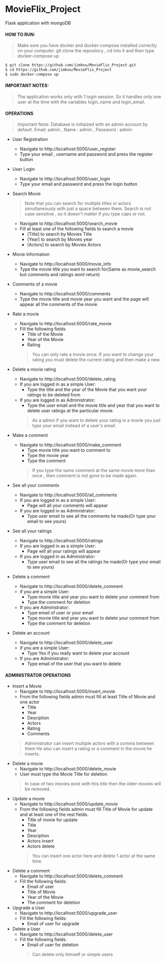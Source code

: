 # MovieFlix_Project
Flask application with mongoDB

#### HOW TO RUN:
>Make sure you have docker and docker-compose installed correctly on your computer.
>git clone the repository , cd into it and then type docker-compose up
```sh
$ git clone https://github.com/jimkou/MovieFlix_Project.git
$ cd https://github.com/jimkou/MovieFlix_Project
$ sudo docker-compose up
```
#### IMPORTANT NOTES:
> The application works only with 1 login session. So it handles only one user at the time with the variables login_name and login_email.

#### OPERATIONS
> Important Note: Database is initialzed with an admin account by default. Email: admin , Name : admin , Password : admin
- User Registration 
  - Navigate to http://localhost:5000/user_register 
  - Type your email , username and password and press the register button
- User Login 
  - Navigate to http://localhost:5000/user_login
  - Type your email and password and press the login button
- Search Movie
    >  Note that you can search for multiple titles or actors simultaneously with just a space between them.
    > Search is not case sensitive , so it doesn't matter if you type caps or not.
  - Navigate to http://localhost:5000/search_movie
  - Fill at least one of the following fields to search a movie
      * [Title] to search by  Movies Title
      * [Year] to search by Movies year
      * [Actors] to search by Movies Actors
- Movie information
  - Navigate to http://localhost:5000/movie_info
  - Type the movie title you want to search for(Same as movie_search but comments and ratings wont return)
- Comments of a movie
  - Navigate to http://localhost:5000/comments
  - Type the movie title and movie year you want and the page will appear all the comments of the movie
     
- Rate a movie
  - Navigate to http://localhost:5000/rate_movie
  - Fill the following fields
    *  Title of the Movie
    *  Year of the Movie
    *  Rating
    > You can only rate a movie once. If you want to change your rating you must delete the current rating and then make a new.
 - Delete a movie rating
    - Navigate to http://localhost:5000/delete_rating
    - If you are logged in as a simple User:
        * Type the title and the year of the Movie that you want your ratings to be deleted from
    - If you are logged in as Administrator:
        * Type the user email and the movie title and year that you want to delete user ratings at the particular movie.
        > As a admin if you want to delete your rating in a movie you just type your email instead of a user's email.
- Make a comment
    - Navigate to http://localhost:5000/make_comment
        * Type movie title you want to comment to
        * Type the movie year 
        * Type the comment
        > If you type the same comment at the same movie more than once , then comment is not gone to be made again.
- See all your comments 
    - Navigate to http://localhost:5000/all_comments
    - If you are logged in as a simple User:
        * Page will all your comments will appear
    - If you are logged in as Administrator:
        * Type user email to see all the comments he made(Or type your email to see yours) 
- See all your ratings
    - Navigate to http://localhost:5000/ratings
    - If you are logged in as a simple User:
         * Page will all your ratings will appear
    - If you are logged in as Administrator:
         * Type user email to see all the ratings he made(Or type your email to see yours) 
- Delete a comment
    - Navigate to http://localhost:5000/delete_comment
    - if you are a simple User:
        * Type movie title and year you want to delete your comment from
        * Type the comment for deletion
    - If you are Administrator:
        * Type email of user or your email
        * Type movie title and year you want to delete your comment from
        *  Type the comment for deletion
- Delete an account
    - Navigate to http://localhost:5000/delete_user
    - if you are a simple User:
        * Type Yes if you really want to delete your account
    - If you are Administrator:
        * Type email of the user that you want to delete
#### ADMINISTRATOR OPERATIONS
- Insert a Movie
    - Navigate to http://localhost:5000/insert_movie
    - From the following fields admin must fill at least Title of Movie and one actor
        * Title
        * Year
        * Desciption
        * Actors
        * Rating
        * Comments
    > Administrator can insert multiple actors with a comma between them
    > He also can insert a rating or a comment in the movie he inserts.
- Delete a movie
    - Navigate to http://localhost:5000/delete_movie
    - User must type the Movie Title for deletion
    >  In case of two movies exist with this title then the older movies will be removed.
- Update a movie
    - Navigate to http://localhost:5000/update_movie
    - From the following fields admin must fill  Title of Movie for update  and at least one of the rest fields.
        * Title of movie for update
        * Title
        * Year
        * Desciption
        * Actors insert
        * Actors delete
        > You can insert one actor here and delete 1 actor at the same time.
- Delete a comment 
    - Navigate to http://localhost:5000/delete_comment
    - Fill the following fields:
        * Email of user
        * Title of Movie
        * Year of the Movie
        * The comment for deletion
- Upgrade a User 
    - Navigate to http://localhost:5000/upgrade_user
    - Fill the following fields:
        * Email of user for upgrade 
- Delete a User 
    - Navigate to http://localhost:5000/delete_user
    - Fill the following fields:
        * Email of user for deletion      
        > Can delete only himself or simple users
